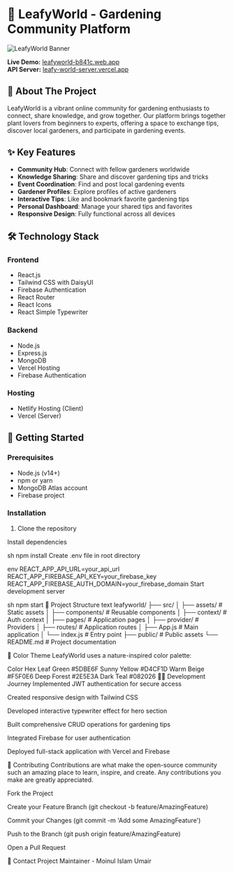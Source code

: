 # 🌿 LeafyWorld - Gardening Community Platform

![LeafyWorld Banner](https://i.postimg.cc/MpY5ZH3Q/leafy.png)

**Live Demo:** [leafyworld-b841c.web.app](https://leafyworld-umair.netlify.app/)  
**API Server:** [leafy-world-server.vercel.app](https://leafy-world-server-4z0irk0in-umair505s-projects.vercel.app/)

## 🌱 About The Project

LeafyWorld is a vibrant online community for gardening enthusiasts to connect, share knowledge, and grow together. Our platform brings together plant lovers from beginners to experts, offering a space to exchange tips, discover local gardeners, and participate in gardening events.


## ✨ Key Features

- **Community Hub**: Connect with fellow gardeners worldwide
- **Knowledge Sharing**: Share and discover gardening tips and tricks
- **Event Coordination**: Find and post local gardening events
- **Gardener Profiles**: Explore profiles of active gardeners
- **Interactive Tips**: Like and bookmark favorite gardening tips
- **Personal Dashboard**: Manage your shared tips and favorites
- **Responsive Design**: Fully functional across all devices

## 🛠️ Technology Stack

### Frontend
- React.js
- Tailwind CSS with DaisyUI
- Firebase Authentication
- React Router
- React Icons
- React Simple Typewriter

### Backend
- Node.js
- Express.js
- MongoDB
- Vercel Hosting
- Firebase Authentication

### Hosting
- Netlify Hosting (Client)
- Vercel (Server)

## 🚀 Getting Started

### Prerequisites
- Node.js (v14+)
- npm or yarn
- MongoDB Atlas account
- Firebase project

### Installation
1. Clone the repository

Install dependencies

sh
npm install
Create .env file in root directory

env
REACT_APP_API_URL=your_api_url
REACT_APP_FIREBASE_API_KEY=your_firebase_key
REACT_APP_FIREBASE_AUTH_DOMAIN=your_firebase_domain
Start development server

sh
npm start
🌻 Project Structure
text
leafyworld/
├── src/
│   ├── assets/            # Static assets
│   ├── components/        # Reusable components
│   ├── context/           # Auth context
│   ├── pages/             # Application pages
│   ├── provider/          # Providers
│   ├── routes/            # Application routes
│   ├── App.js             # Main application
│   └── index.js           # Entry point
├── public/                # Public assets
└── README.md              # Project documentation

🌈 Color Theme
LeafyWorld uses a nature-inspired color palette:

Color	Hex
Leaf Green	#5DBE6F
Sunny Yellow	#D4CF1D
Warm Beige	#F5F0E6
Deep Forest	#2E5E3A
Dark Teal	#082026
🧑‍💻 Development Journey
Implemented JWT authentication for secure access

Created responsive design with Tailwind CSS

Developed interactive typewriter effect for hero section

Built comprehensive CRUD operations for gardening tips

Integrated Firebase for user authentication

Deployed full-stack application with Vercel and Firebase

🤝 Contributing
Contributions are what make the open-source community such an amazing place to learn, inspire, and create. Any contributions you make are greatly appreciated.

Fork the Project

Create your Feature Branch (git checkout -b feature/AmazingFeature)

Commit your Changes (git commit -m 'Add some AmazingFeature')

Push to the Branch (git push origin feature/AmazingFeature)

Open a Pull Request



📧 Contact
Project Maintainer - Moinul Islam Umair
